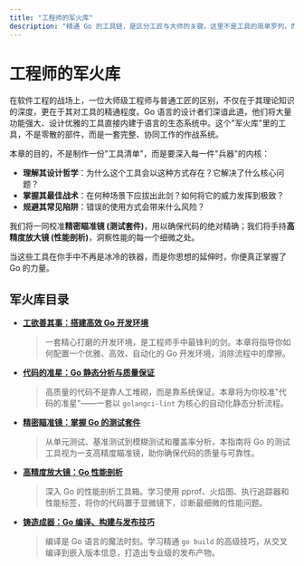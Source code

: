 ```yaml
---
title: "工程师的军火库"
description: "精通 Go 的工具链，是区分工匠与大师的关键。这里不是工具的简单罗列，而是深入探讨每个工具背后的设计哲学与最佳实践，将它们锻造成你解决复杂问题的利器。"
---
```


# 工程师的军火库

在软件工程的战场上，一位大师级工程师与普通工匠的区别，不仅在于其理论知识的深度，更在于其对工具的精通程度。Go 语言的设计者们深谙此道，他们将大量功能强大、设计优雅的工具直接内建于语言的生态系统中。这个"军火库"里的工具，不是零散的部件，而是一套完整、协同工作的作战系统。

本章的目的，不是制作一份"工具清单"，而是要深入每一件"兵器"的内核：
- **理解其设计哲学**：为什么这个工具会以这种方式存在？它解决了什么核心问题？
- **掌握其最佳战术**：在何种场景下应拔出此剑？如何将它的威力发挥到极致？
- **规避其常见陷阱**：错误的使用方式会带来什么风险？

我们将一同校准**精密瞄准镜 (测试套件)**，用以确保代码的绝对精确；我们将手持**高精度放大镜 (性能剖析)**，洞察性能的每一个细微之处。

当这些工具在你手中不再是冰冷的铁器，而是你思想的延伸时，你便真正掌握了 Go 的力量。

## 军火库目录

- **[工欲善其事：搭建高效 Go 开发环境](./development-setup.md)**
  > 一套精心打磨的开发环境，是工程师手中最锋利的剑。本章将指导你如何配置一个优雅、高效、自动化的 Go 开发环境，消除流程中的摩擦。

- **[代码的准星：Go 静态分析与质量保证](./code-quality.md)**
  > 高质量的代码不是靠人工堆砌，而是靠系统保证。本章将为你校准"代码的准星"——一套以 `golangci-lint` 为核心的自动化静态分析流程。

- **[精密瞄准镜：掌握 Go 的测试套件](./testing.md)**
  > 从单元测试、基准测试到模糊测试和覆盖率分析，本指南将 Go 的测试工具视为一支高精度瞄准镜，助你确保代码的质量与可靠性。

- **[高精度放大镜：Go 性能剖析](./profiling.md)**
  > 深入 Go 的性能剖析工具箱。学习使用 pprof、火焰图、执行追踪器和性能标签，将你的代码置于显微镜下，诊断最细微的性能问题。

- **[铸造成器：Go 编译、构建与发布技巧](./build-deploy.md)**
  > 编译是 Go 语言的魔法时刻。学习精通 `go build` 的高级技巧，从交叉编译到嵌入版本信息，打造出专业级的发布产物。 